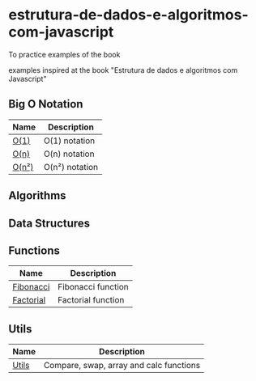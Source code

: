 # estrutura-de-dados-e-algoritmos-com-javascript

To practice examples of the book

examples inspired at the book "Estrutura de dados e algoritmos com Javascript"

## Big O Notation

| Name                           | Description    |
| ------------------------------ | -------------- |
| [O(1)](</notations/o(1).js>)   | O(1) notation  |
| [O(n)](</notations/o(n).js>)   | O(n) notation  |
| [O(n²)](</notations/o(n2).js>) | O(n²) notation |

## Algorithms

## Data Structures

## Functions

| Name                                 | Description        |
| ------------------------------------ | ------------------ |
| [Fibonacci](/functions/fibonacci.js) | Fibonacci function |
| [Factorial](/functions/factorial.js) | Factorial function |

## Utils

| Name                     | Description                             |
| ------------------------ | --------------------------------------- |
| [Utils](/utils/index.js) | Compare, swap, array and calc functions |
